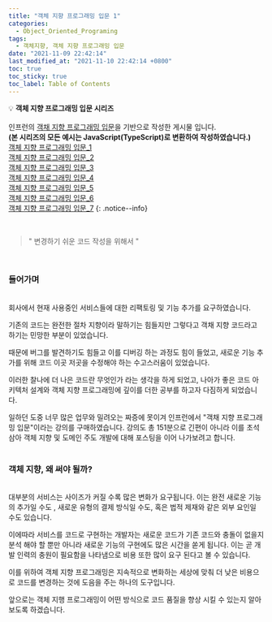 ```yaml
---
title: "객체 지향 프로그래밍 입문 1"
categories:
  - Object_Oriented_Programing
tags:
  - 객체지향, 객체 지향 프로그래밍 입문
date: "2021-11-09 22:42:14"
last_modified_at: "2021-11-10 22:42:14 +0800"
toc: true
toc_sticky: true
toc_label: Table of Contents
---
```


💡 **객체 지향 프로그래밍 입문 시리즈**
<br><br> 인프런의 [객채 지향 프로그래밍 입문](https://www.inflearn.com/course/%EA%B0%9D%EC%B2%B4-%EC%A7%80%ED%96%A5-%ED%94%84%EB%A1%9C%EA%B7%B8%EB%9E%98%EB%B0%8D-%EC%9E%85%EB%AC%B8)을 기반으로 작성한 게시물 입니다.
<br> **(본 시리즈의 모든 예시는 JavaScript(TypeScript)로 변환하여 작성하였습니다.)**
<br> [객체 지향 프로그래밍 입문_1](https://kljopu.github.io/%EA%B0%9D%EC%B2%B4%EC%A7%80%ED%96%A5/oop_start_1/)
<br> [객체 지향 프로그래밍 입문_2](https://kljopu.github.io/%EA%B0%9D%EC%B2%B4%EC%A7%80%ED%96%A5/oop_start_2/)
<br> [객체 지향 프로그래밍 입문\_3](https://www.notion.so/_3-9700449fc30c44cc85016510c08e8fff)
<br> [객체 지향 프로그래밍 입문\_4](https://www.notion.so/_4-9fac4cd90869468eba6bac00971b2d8b)
<br> [객체 지향 프로그래밍 입문\_5](https://www.notion.so/_5-88bcb5aafa0f45d08d30dcc76c73f409)
<br> [객체 지향 프로그래밍 입문\_6](https://www.notion.so/_6-94e2069712f04ecd8c59871b0709b6ce)
<br> [객체 지향 프로그래밍 입문\_7](https://www.notion.so/_7-35065f3f7f65490cada89ccfe6825d28)
{: .notice--info}

<br>

> " 변경하기 쉬운 코드 작성을 위해서 "

<br>

### 들어가며

<br>
회사에서 현재 사용중인 서비스들에 대한 리팩토링 및 기능 추가를 요구하였습니다.

기존의 코드는 완전한 절차 지향이라 말하기는 힘들지만 그렇다고 객채 지향 코드라고 하기는 민망한 부분이 있었습니다.

때문에 버그를 발견하기도 힘들고 이를 디버깅 하는 과정도 힘이 들었고, 새로운 기능 추가를 위해 코드 이곳 저곳을 수정해야 하는 수고스러움이 있었습니다.

이러한 찰나에 더 나은 코드란 무엇인가 라는 생각을 하게 되었고, 나아가 좋은 코드 아키텍처 설계와 객체 지향 프로그래밍에 깊이를 더한 공부를 하고자 다짐하게 되었습니다.

일하던 도중 너무 많은 업무와 밀려오는 짜증에 못이겨 인프런에서 "객채 지향 프로그래밍 입문"이라는 강의를 구매하였습니다. 강의도 총 151분으로 긴편이 아니라 이를 초석 삼아 객체 지향 및 도메인 주도 개발에 대해 포스팅을 이어 나가보려고 합니다.
<br><br>

### 객체 지향, 왜 써야 될까?

<br>
대부분의 서비스는 사이즈가 커질 수록  많은 변화가 요구됩니다. 이는 완전 새로운 기능의 추가일 수도 , 새로운 유형의 결제 방식일 수도, 혹은 법적 제재와 같은 외부 요인일 수도 있습니다.

이에따라 서비스를 코드로 구현하는 개발자는 새로운 코드가 기존 코드와 충돌이 없을지 분석 해야 할 뿐만 아니라 새로운 기능의 구현에도 많은 시간을 쏟게 됩니다. 이는 곧 개발 인력의 충원이 필요함을 나타냄으로 비용 또한 많이 요구 된다고 볼 수 있습니다.

이를 위하여 객체 지향 프로그래밍은 지속적으로 변화하는 세상에 맞춰 더 낮은 비용으로 코드를 변경하는 것에 도음을 주는 하나의 도구입니다.

앞으로는 객체 지행 프로그래밍이 어떤 방식으로 코드 품질을 향상 시킬 수 있는지 알아보도록 하겠습니다.
